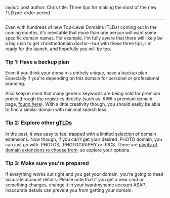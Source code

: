 layout: post
author: Chris
title: Three tips for making the most of the new TLD pre-order period

----

<!-- excerpt -->

Even with hundreds of new Top-Level Domains (TLDs) coming out in the coming months, it's inevitable that more than one person will want some specific domain names. For example, I'm fully aware that there will likely be a big rush to get christhedomain.doctor—but with these three tips, I'm ready for the launch, and hopefully you will be too.

<!-- /excerpt -->

### Tip 1: Have a backup plan

Even if you think your domain is entirely unique, have a backup plan. Especially if you're depending on this domain for personal or professional branding. 

Also keep in mind that many generic keywords are being sold for premium prices through the registries directly (such as .KIWI's premium domain page, [found here](https://dot-kiwi.com/premiumnames)). With a little creativity though, you should easily be able to find a similar domain with minimal search loss.

### Tip 2: Explore other [gTLDs](http://help.iwantmyname.com/customer/portal/articles/1425299-what-is-a-gtld-)

In the past, it was easy to feel trapped with a limited selection of domain extensions. Now though, if you can't get your desired .PHOTO domain, you can just go with .PHOTOS, .PHOTOGRAPHY or .PICS. There are [plenty of domain extensions to choose from](https://iwantmyname.com/domains/new-gtld-domain-extensions), so explore your options.

### Tip 3: Make sure you're prepared

If everything works out right and you get your domain, you're going to need accurate account details. Please note that if you get a new card or something changes, change it in your iwantmyname account ASAP. Inaccurate details can prevent you from getting your domain.
